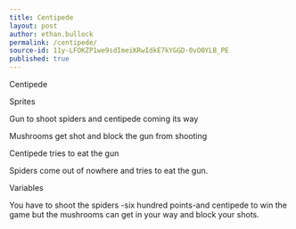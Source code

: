 ```yaml
---
title: Centipede
layout: post
author: ethan.bullock
permalink: /centipede/
source-id: 11y-LFOKZP1we9sdImeiKRwIdkE7kYGGD-0vO0YLB_PE
published: true
---
```

Centipede

Sprites

Gun to shoot spiders and centipede coming its way 

Mushrooms get shot and block the gun from shooting

Centipede tries to eat the gun

Spiders come out of nowhere and  tries to eat the gun.

Variables

You have to shoot the spiders -six hundred points-and centipede to win the game but the mushrooms can get in your way and block your shots.

